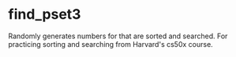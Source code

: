 find_pset3
==========

Randomly generates numbers for that are sorted and searched.  For practicing sorting and searching from Harvard's cs50x course.
